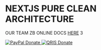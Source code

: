 # NEXTJS PURE CLEAN ARCHITECTURE

OUR TEAM ZB
ONLINE DOCS [HERE](https://zonblade.github.io/nextjs-clean-architecture/) 3

<p align="left">
  <a href="https://www.paypal.me/xmorinori">
    <img src="https://img.shields.io/badge/PayPal-DONATE-blue?logo=paypal&logoColor=white&style=flat-square" alt="PayPal Donate"/>
  </a>
  <a href="https://github.com/xmorinori/xmorinori/blob/main/img/XMORINORIQRIS.jpg">
    <img src="https://img.shields.io/badge/QRIS-DONATE-red?logo=alipay&logoColor=white&style=flat-square" alt="QRIS Donate"/>
  </a>
</p>
